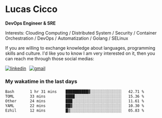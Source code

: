 # Lucas Cicco

**DevOps Engineer & SRE**

Interests: Clouding Computing / Distributed System / Security / Container Orchestration / DevOps / Automatization / Golang / SELinux

If you are willing to exchange knowledge about languages, programming skills and culture. I'd like you to know I am very interested on it, then you can reach me through those social medias:

<div style="display: flex; align-items: center; gap: 10px;">
  <a href="https://www.linkedin.com/in/lucas-vitor-de-cicco" target="_blank">
    <img
      src="https://img.shields.io/badge/-LinkedIn-%230077B5?style=for-the-badge&logo=linkedin&logoColor=white"
      alt="linkedin"
      target="_blank" 
    />
  </a>
  <a href="mailto:lucasvitorx1@gmail.com">
      <img
        src="https://img.shields.io/badge/-Gmail-%23333?style=for-the-badge&logo=gmail&logoColor=white"
        alt="gmail"
        target="_blank"
      />
  </a>
</div>

### My wakatime in the last days

<!--START_SECTION:waka-->

```txt
Bash       1 hr 31 mins    ██████████▓░░░░░░░░░░░░░░   42.71 %
TOML       33 mins         ████░░░░░░░░░░░░░░░░░░░░░   15.36 %
Other      24 mins         ███░░░░░░░░░░░░░░░░░░░░░░   11.61 %
YAML       22 mins         ██▓░░░░░░░░░░░░░░░░░░░░░░   10.30 %
Ezhil      12 mins         █▒░░░░░░░░░░░░░░░░░░░░░░░   05.83 %
```

<!--END_SECTION:waka-->
